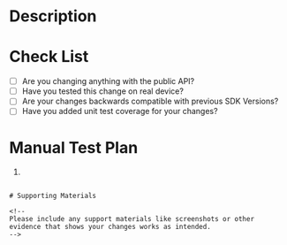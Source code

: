 # Description

<!--
Please describe the changes you are making and why you are making them.
-->

# Check List

- [ ] Are you changing anything with the public API?
- [ ] Have you tested this change on real device?
- [ ] Are your changes backwards compatible with previous SDK Versions?
- [ ] Have you added unit test coverage for your changes?

# Manual Test Plan

<!--
Describe how you tested this change.
-->

1.

```

# Supporting Materials

<!--
Please include any support materials like screenshots or other evidence that shows your changes works as intended.
-->
